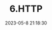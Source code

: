 ---
layout: single
title: 6.HTTP
tag: [HTTP]
date: 2023-05-8 21:18:30
categories: [웹 프로그래밍]
toc: true #목차기능
author_profile: false #내 정보 글에서 안뜨게
sidebar:
    nav: "docs" # 사이드바
#serach: false 이러면 검색에 안뜸
---